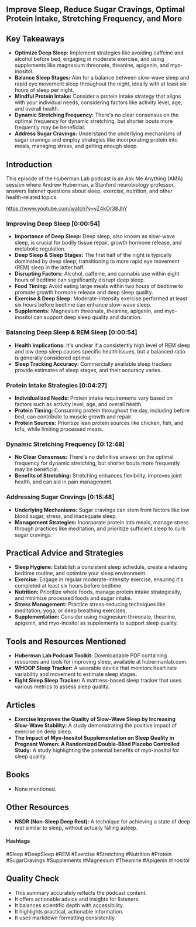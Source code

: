 ## Improve Sleep, Reduce Sugar Cravings, Optimal Protein Intake, Stretching Frequency, and More

## Key Takeaways

- **Optimize Deep Sleep:** Implement strategies like avoiding caffeine and alcohol before bed, engaging in moderate exercise, and using supplements like magnesium threonate, theanine, apigenin, and myo-inositol.
- **Balance Sleep Stages:** Aim for a balance between slow-wave sleep and rapid eye movement sleep throughout the night, ideally with at least six hours of sleep per night.
- **Mindful Protein Intake:** Consider a protein intake strategy that aligns with your individual needs, considering factors like activity level, age, and overall health.
- **Dynamic Stretching Frequency:**  There's no clear consensus on the optimal frequency for dynamic stretching, but shorter bouts more frequently may be beneficial.
- **Address Sugar Cravings:** Understand the underlying mechanisms of sugar cravings and employ strategies like incorporating protein into meals, managing stress, and getting enough sleep.

## Introduction

This episode of the Huberman Lab podcast is an Ask Me Anything (AMA) session where Andrew Huberman, a Stanford neurobiology professor, answers listener questions about sleep, exercise, nutrition, and other health-related topics.

https://www.youtube.com/watch?v=vZ4kOr38JhY

### Improving Deep Sleep [0:00:54]

- **Importance of Deep Sleep:** Deep sleep, also known as slow-wave sleep, is crucial for bodily tissue repair, growth hormone release, and metabolic regulation.
- **Deep Sleep & Sleep Stages:**  The first half of the night is typically dominated by deep sleep, transitioning to more rapid eye movement (REM) sleep in the latter half.
- **Disrupting Factors:**  Alcohol, caffeine, and cannabis use within eight hours of bedtime can significantly disrupt deep sleep.
- **Food Timing:**  Avoid eating large meals within two hours of bedtime to promote growth hormone release and deep sleep quality.
- **Exercise & Deep Sleep:**  Moderate-intensity exercise performed at least six hours before bedtime can enhance slow-wave sleep.
- **Supplements:**  Magnesium threonate, theanine, apigenin, and myo-inositol can support deep sleep quality and duration.

### Balancing Deep Sleep & REM Sleep [0:00:54]

- **Health Implications:** It's unclear if a consistently high level of REM sleep and low deep sleep causes specific health issues, but a balanced ratio is generally considered optimal.
- **Sleep Tracking Accuracy:** Commercially available sleep trackers provide estimates of sleep stages, and their accuracy varies. 

### Protein Intake Strategies [0:04:27]

- **Individualized Needs:**  Protein intake requirements vary based on factors such as activity level, age, and overall health. 
- **Protein Timing:**  Consuming protein throughout the day, including before bed, can contribute to muscle growth and repair.
- **Protein Sources:**  Prioritize lean protein sources like chicken, fish, and tofu, while limiting processed meats.

### Dynamic Stretching Frequency [0:12:48]

- **No Clear Consensus:**  There's no definitive answer on the optimal frequency for dynamic stretching, but shorter bouts more frequently may be beneficial.
- **Benefits of Stretching:**  Stretching enhances flexibility, improves joint health, and can aid in pain management.

### Addressing Sugar Cravings [0:15:48]

- **Underlying Mechanisms:**  Sugar cravings can stem from factors like low blood sugar, stress, and inadequate sleep.
- **Management Strategies:**  Incorporate protein into meals, manage stress through practices like meditation, and prioritize sufficient sleep to curb sugar cravings.

## Practical Advice and Strategies

- **Sleep Hygiene:**  Establish a consistent sleep schedule, create a relaxing bedtime routine, and optimize your sleep environment.
- **Exercise:**  Engage in regular moderate-intensity exercise, ensuring it's completed at least six hours before bedtime.
- **Nutrition:**  Prioritize whole foods, manage protein intake strategically, and minimize processed foods and sugar intake.
- **Stress Management:**  Practice stress-reducing techniques like meditation, yoga, or deep breathing exercises.
- **Supplementation:**  Consider using magnesium threonate, theanine, apigenin, and myo-inositol as supplements to support sleep quality.

## Tools and Resources Mentioned

- **Huberman Lab Podcast Toolkit:**  Downloadable PDF containing resources and tools for improving sleep, available at hubermanlab.com.
- **WHOOP Sleep Tracker:**  A wearable device that monitors heart rate variability and movement to estimate sleep stages.
- **Eight Sleep Sleep Tracker:**  A mattress-based sleep tracker that uses various metrics to assess sleep quality.

## Articles

- **Exercise Improves the Quality of Slow-Wave Sleep by Increasing Slow-Wave Stability:** A study demonstrating the positive impact of exercise on deep sleep.
- **The Impact of Myo-Inositol Supplementation on Sleep Quality in Pregnant Women: A Randomized Double-Blind Placebo Controlled Study:** A study highlighting the potential benefits of myo-inositol for sleep quality.

## Books

- None mentioned.

## Other Resources

- **NSDR (Non-Sleep Deep Rest):** A technique for achieving a state of deep rest similar to sleep, without actually falling asleep.

#### Hashtags  
#Sleep #DeepSleep #REM #Exercise #Stretching #Nutrition #Protein #SugarCravings #Supplements #Magnesium #Theanine #Apigenin #Inositol

## Quality Check

- This summary accurately reflects the podcast content.
- It offers actionable advice and insights for listeners.
- It balances scientific depth with accessibility.
- It highlights practical, actionable information.
- It uses markdown formatting consistently. 

